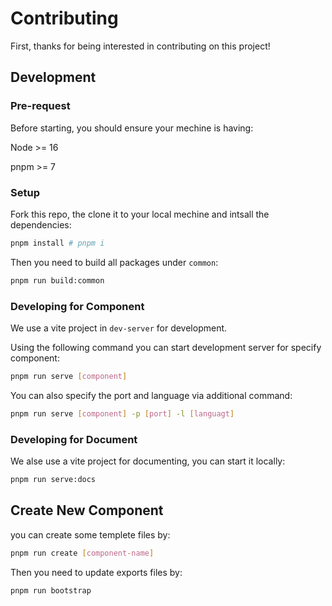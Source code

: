 # Contributing

First, thanks for being interested in contributing on this project!

## Development

### Pre-request

Before starting, you should ensure your mechine is having:

Node >= 16

pnpm >= 7

### Setup

Fork this repo, the clone it to your local mechine and intsall the dependencies:

```sh
pnpm install # pnpm i
```

Then you need to build all packages under `common`:

```sh
pnpm run build:common
```

### Developing for Component

We use a vite project in `dev-server` for development.

Using the following command you can start development server for specify component:

```sh
pnpm run serve [component]
```

You can also specify the port and language via additional command:

```sh
pnpm run serve [component] -p [port] -l [languagt]
```

### Developing for Document

We alse use a vite project for documenting, you can start it locally:

```sh
pnpm run serve:docs
```

## Create New Component

you can create some templete files by:

```sh
pnpm run create [component-name]
```

Then you need to update exports files by:

```sh
pnpm run bootstrap
```
